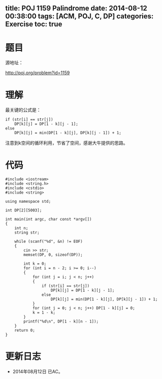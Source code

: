 ﻿title: POJ 1159 Palindrome
date: 2014-08-12 00:38:00
tags: [ACM, POJ, C, DP]
categories: Exercise
toc: true
---
# 题目
源地址：

http://poj.org/problem?id=1159

# 理解
最关键的公式是：

```
if (str[i] == str[j])
    DP[k][j] = DP[1 - k][j - 1];
else
    DP[k][j] = min(DP[1 - k][j], DP[k][j - 1]) + 1;

```
注意到k空间的循环利用，节省了空间，感谢大牛提供的思路。

<!-- more -->

# 代码

```
#include <iostream>
#include <string.h>
#include <cstdio>
#include <string>

using namespace std;

int DP[2][5003];

int main(int argc, char const *argv[])
{
    int n;
    string str;

    while (scanf("%d", &n) != EOF)
    {
        cin >> str;
        memset(DP, 0, sizeof(DP));

        int k = 0;
        for (int i = n - 2; i >= 0; i--)
        {
            for (int j = i; j < n; j++)
            {
                if (str[i] == str[j])
                    DP[k][j] = DP[1 - k][j - 1];
                else
                    DP[k][j] = min(DP[1 - k][j], DP[k][j - 1]) + 1;
            }
            for (int j = 0; j < n; j++) DP[1 - k][j] = 0;
            k = 1 - k;
        }
        printf("%d\n", DP[1 - k][n - 1]);
    }
    return 0;
}

```

# 更新日志
- 2014年08月12日 已AC。